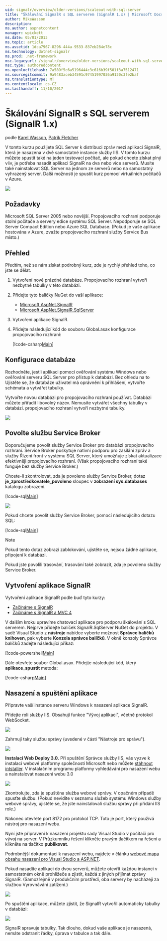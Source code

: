 ```yaml
---
uid: signalr/overview/older-versions/scaleout-with-sql-server
title: "Škálování SignalR s SQL serverem (SignalR 1.x) | Microsoft Docs"
author: MikeWasson
description: 
ms.author: aspnetcontent
manager: wpickett
ms.date: 05/01/2013
ms.topic: article
ms.assetid: 1dca7967-8296-444a-9533-837eb284e78c
ms.technology: dotnet-signalr
ms.prod: .net-framework
msc.legacyurl: /signalr/overview/older-versions/scaleout-with-sql-server
msc.type: authoredcontent
ms.openlocfilehash: 7a589f5c6a5196444c3c616b39f501f3a7512471
ms.sourcegitcommit: 9a9483aceb34591c97451997036a9120c3fe2baf
ms.translationtype: MT
ms.contentlocale: cs-CZ
ms.lasthandoff: 11/10/2017
---
```

<a name="signalr-scaleout-with-sql-server-signalr-1x"></a>Škálování SignalR s SQL serverem (SignalR 1.x)
====================
podle [Karel Wasson](https://github.com/MikeWasson), [Patrik Fletcher](https://github.com/pfletcher)

V tomto kurzu použijete SQL Server k distribuci zpráv mezi aplikací SignalR, která je nasazena v dvě samostatné instance služby IIS. V tomto kurzu můžete spustit také na jeden testovací počítač, ale pokud chcete získat plný vliv, je potřeba nasadit aplikaci SignalR na dva nebo více serverů. Musíte také nainstalovat SQL Server na jednom ze serverů nebo na samostatný vyhrazený server. Další možností je spustit kurz pomocí virtuálních počítačů v Azure.

![](scaleout-with-sql-server/_static/image1.png)

## <a name="prerequisites"></a>Požadavky

Microsoft SQL Server 2005 nebo novější. Propojovacího rozhraní podporuje stolní počítače a servery edice systému SQL Server. Nepodporuje se SQL Server Compact Edition nebo Azure SQL Database. (Pokud je vaše aplikace hostována v Azure, zvažte propojovacího rozhraní služby Service Bus místo.)

## <a name="overview"></a>Přehled

Předtím, než se nám získat podrobný kurz, zde je rychlý přehled toho, co jste se dělat.

1. Vytvoření nové prázdné databáze. Propojovacího rozhraní vytvoří nezbytné tabulky v této databázi.
2. Přidejte tyto balíčky NuGet do vaší aplikace: 

    - [Microsoft.AspNet.SignalR](http://nuget.org/packages/Microsoft.AspNet.SignalR)
    - [Microsoft.AspNet.SignalR.SqlServer](http://nuget.org/packages/Microsoft.AspNet.SignalR.SqlServer)
3. Vytvoření aplikace SignalR.
4. Přidejte následující kód do souboru Global.asax konfigurace propojovacího rozhraní: 

    [!code-csharp[Main](scaleout-with-sql-server/samples/sample1.cs)]

## <a name="configure-the-database"></a>Konfigurace databáze

Rozhodněte, jestli aplikaci pomocí ověřování systému Windows nebo ověřování serveru SQL Server pro přístup k databázi. Bez ohledu na to Ujistěte se, že databáze uživatel má oprávnění k přihlášení, vytvořte schémata a vytvářet tabulky.

Vytvořte novou databázi pro propojovacího rozhraní používat. Databázi můžete přiřadit libovolný název. Nemusíte vytvářet všechny tabulky v databázi. propojovacího rozhraní vytvoří nezbytné tabulky.

![](scaleout-with-sql-server/_static/image2.png)

## <a name="enable-service-broker"></a>Povolte službu Service Broker

Doporučujeme povolit služby Service Broker pro databázi propojovacího rozhraní. Service Broker poskytuje nativní podporu pro zasílání zpráv a služby Řízení front v systému SQL Server, který umožňuje získat aktualizace efektivněji propojovacího rozhraní. (Však propojovacího rozhraní také funguje bez služby Service Broker.)

Chcete-li zkontrolovat, zda je povoleno služby Service Broker, dotaz **je\_zprostředkovatele\_povoleno** sloupec v **zobrazení sys.databases** katalogu zobrazení.

[!code-sql[Main](scaleout-with-sql-server/samples/sample2.sql)]

![](scaleout-with-sql-server/_static/image3.png)

Pokud chcete povolit služby Service Broker, pomocí následujícího dotazu SQL:

[!code-sql[Main](scaleout-with-sql-server/samples/sample3.sql)]

> [!NOTE]
> Pokud tento dotaz zobrazí zablokování, ujistěte se, nejsou žádné aplikace, připojení k databázi.


Pokud jste povolili trasování, trasování také zobrazit, zda je povoleno služby Service Broker.

## <a name="create-a-signalr-application"></a>Vytvoření aplikace SignalR

Vytvoření aplikace SignalR podle buď tyto kurzy:

- [Začínáme s SignalR](../getting-started/tutorial-getting-started-with-signalr.md)
- [Začínáme s SignalR a MVC 4](tutorial-getting-started-with-signalr-and-mvc-4.md)

V dalším kroku upravíme chatovací aplikace pro podporu škálování s SQL serverem. Nejprve přidejte balíček SignalR.SqlServer NuGet do projektu. V sadě Visual Studio z **nástroje** nabídce vyberte možnost **Správce balíčků knihoven**, pak vyberte **Konzola správce balíčků**. V okně konzoly Správce balíčků zadejte následující příkaz:

[!code-powershell[Main](scaleout-with-sql-server/samples/sample4.ps1)]

Dále otevřete soubor Global.asax. Přidejte následující kód, který **aplikace\_spustit** metoda:

[!code-csharp[Main](scaleout-with-sql-server/samples/sample5.cs)]

## <a name="deploy-and-run-the-application"></a>Nasazení a spuštění aplikace

Připravte vaší instance serveru Windows k nasazení aplikace SignalR.

Přidejte roli služby IIS. Obsahují funkce "Vývoj aplikací", včetně protokol WebSocket.

![](scaleout-with-sql-server/_static/image4.png)

Zahrnují taky službu správy (uvedené v části "Nástroje pro správu").

![](scaleout-with-sql-server/_static/image5.png)

**Instalaci Web Deploy 3.0.** Při spuštění Správce služby IIS, vás vyzve k instalaci webové platformy společnosti Microsoft nebo můžete [stáhnout intstaller](https://go.microsoft.com/fwlink/?LinkId=255386). V instalačním programu platformy vyhledávání pro nasazení webu a nainstalovat nasazení webu 3.0

![](scaleout-with-sql-server/_static/image6.png)

Zkontrolujte, zda je spuštěna služba webové správy. V opačném případě spusťte službu. (Pokud nevidíte v seznamu služeb systému Windows služby webové správy, ujistěte se, že jste nainstalovali službu správy při přidání IIS role.)

Nakonec otevřete port 8172 pro protokol TCP. Toto je port, který používá nástroj pro nasazení webu.

Nyní jste připraveni k nasazení projektu sady Visual Studio v počítači pro vývoj na server. V Průzkumníku řešení klikněte pravým tlačítkem na řešení a klikněte na tlačítko **publikovat**.

Podrobnější dokumentaci k nasazení webu, najdete v článku [webové mapa obsahu nasazení pro Visual Studio a ASP.NET](../../../whitepapers/aspnet-web-deployment-content-map.md).

Pokud nasadíte aplikaci do dvou serverů, můžete otevřít každou instanci v samostatném okně prohlížeče a zjistit, každá z jiných přijímat zprávy SignalR. (Samozřejmě v produkčním prostředí, oba servery by nacházejí za službou Vyrovnávání zatížení.)

![](scaleout-with-sql-server/_static/image7.png)

Po spuštění aplikace, můžete zjistit, že SignalR vytvořil automaticky tabulky v databázi:

![](scaleout-with-sql-server/_static/image8.png)

SignalR spravuje tabulky. Tak dlouho, dokud vaše aplikace je nasazená, nemáte odstranit řádky, úprava v tabulce a tak dále.
